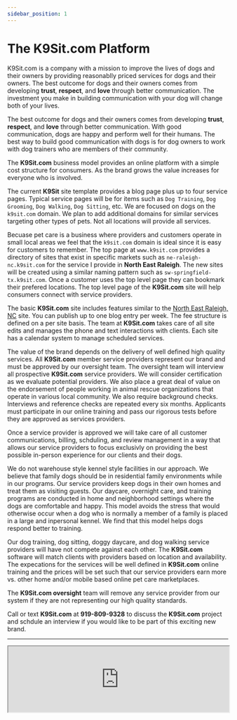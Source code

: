 ```yaml
---
sidebar_position: 1
---
```

# The K9Sit.com Platform
K9Sit.com is a company with a mission to improve the lives of dogs and their
owners by providing reasonablly priced services for dogs and their owners.
The best outcome for dogs and their owners comes from developing **trust**,
**respect**, and **love** through better communication. The investment you
make in building communication with your dog will change both of your lives.

The best outcome for dogs and their owners comes from developing **trust**,
**respect**, and **love** through better communication. With good
communication, dogs are happy and perform well for their humans. The best way
to build good communication with dogs is for dog owners to work with dog
trainers who are members of their community.

The **K9Sit.com** business model provides an online platform with a simple
cost structure for consumers. As the brand grows the value increases for
everyone who is involved.

The current **K9Sit** site template provides a blog page plus up to four
service pages. Typical service pages will be for items such as `Dog Training`,
`Dog Grooming`, `Dog Walking`, `Dog Sitting`, etc. We are focused on dogs on
the `k9sit.com` domain. We plan to add additional domains for similar services
targeting other types of pets. Not all locations will provide all services.

Becuase pet care is a business where providers and customers operate in small
local areas we feel that the `k9sit.com` domain is ideal since it is easy for
customers to remember. The top page at `www.k9sit.com` provides a directory of
sites that exist in specific markets such as `ne-raleigh-nc.k9sit.com` for the
service I provide in **North East Raleigh**. The new sites will be created
using a similar naming pattern such as `sw-springfield-tx.k9sit.com`. Once a
customer uses the top level page they can bookmark their prefered locations.
The top level page of the **K9Sit.com** site will help consumers connect with
service providers.

The basic **K9Sit.com** site includes features similar to the
[North East Raleigh, NC](https://ne-raleigh-nc.k9sit.com/) site. You can
publish up to one blog entry per week. The fee structure is defined on a per
site basis. The team at **K9Sit.com** takes care of all site edits and manages
the phone and text interactions with clients. Each site has a calendar system
to manage scheduled services.

The value of the brand depends on the delivery of well defined high quality
services. All **K9Sit.com** member service providers represent our brand and
must be approved by our oversight team. The oversight team will interview all
prospective **K9Sit.com** service providers. We will consider certification as
we evaluate potential providers. We also place a great deal of value on the
endorsement of people working in animal rescue organizations that operate
in various local community. We also require background checks. Interviews and
reference checks are repeated every six months. Applicants must participate in
our online training and pass our rigorous tests before they are approved as
services providers.

Once a service provider is approved we will take care of all customer
communications, billing, schduling, and review management in a way that allows
our service providers to focus exclusivly on providing the best possible
in-person experience for our clients and their dogs.

We do not warehouse style kennel style facilities in our approach. We believe
that family dogs should be in residential family environments while in our
programs. Our service providers keep dogs in their own homes and treat them as
visiting guests. Our daycare, overnight care, and training programs are
conducted in home and neighborhood settings where the dogs are comfortable and
happy. This model avoids the stress that would otherwise occur when a dog who
is normally a member of a family is placed in a large and inpersonal kennel. We
find that this model helps dogs respond better to training.

Our dog training, dog sitting, doggy daycare, and dog walking service providers
will have not compete against each other. The **K9Sit.com** software will match
clients with providers based on location and availability. The expecations for
the services will be well defined in **K9Sit.com** online training and the
prices will be set such that our service providers earn more vs. other home
and/or mobile based online pet care marketplaces.

The **K9Sit.com oversight** team will remove any service provider from our
system if they are not representing our high quality standards.

Call or text **K9Sit.com** at **919-809-9328** to discuss the **K9Sit.com**
project and schdule an interview if you would like to be part of this exciting
new brand.

<hr/>

<iframe
allowfullscreen 
src="https://www.youtube.com/embed/knmtMffM_ho"
title="Rainy days with Tig"
width="100%"
/>
